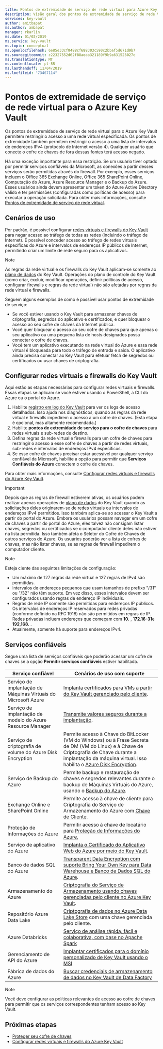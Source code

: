 ```yaml
---
title: Pontos de extremidade de serviço de rede virtual para Azure Key Vault - Azure Key Vault | Microsoft Docs
description: Visão geral dos pontos de extremidade de serviço de rede Virtual para Key Vault
services: key-vault
author: amitbapat
ms.author: ambapat
manager: rkarlin
ms.date: 01/02/2019
ms.service: key-vault
ms.topic: conceptual
ms.openlocfilehash: 6e85e33cf0488cf688303c590c2bbaf5d671d9b7
ms.sourcegitcommit: c22327552d62f88aeaa321189f9b9a631525027c
ms.translationtype: MT
ms.contentlocale: pt-BR
ms.lasthandoff: 11/04/2019
ms.locfileid: "73467114"
---
```

# <a name="virtual-network-service-endpoints-for-azure-key-vault"></a>Pontos de extremidade de serviço de rede virtual para o Azure Key Vault

Os pontos de extremidade de serviço de rede virtual para o Azure Key Vault permitem restringir o acesso a uma rede virtual especificada. Os pontos de extremidade também permitem restringir o acesso a uma lista de intervalos de endereços IPv4 (protocolo de Internet versão 4). Qualquer usuário que conecte o cofre de chaves de fora dessas fontes terá acesso negado.

Há uma exceção importante para essa restrição. Se um usuário tiver optado por permitir serviços confiáveis da Microsoft, as conexões a partir desses serviços serão permitidas através do firewall. Por exemplo, esses serviços incluem o Office 365 Exchange Online, Office 365 SharePoint Online, Computação do Azure, Azure Resource Manager e o Backup do Azure. Esses usuários ainda devem apresentar um token do Azure Active Directory válido e ter permissões (configuradas como políticas de acesso) para executar a operação solicitada. Para obter mais informações, consulte [Pontos de extremidade de serviço de rede virtual](../virtual-network/virtual-network-service-endpoints-overview.md).

## <a name="usage-scenarios"></a>Cenários de uso

Por padrão, é possível configurar [redes virtuais e firewalls do Key Vault](key-vault-network-security.md) para negar acesso ao tráfego de todas as redes (incluindo o tráfego de Internet). É possível conceder acesso ao tráfego de redes virtuais específicas do Azure e intervalos de endereços IP públicos de Internet, permitindo criar um limite de rede seguro para os aplicativos.

> [!NOTE]
> As regras da rede virtual e os firewalls do Key Vault aplicam-se somente ao [plano de dados](../key-vault/key-vault-secure-your-key-vault.md#data-plane-access-control) do Key Vault. Operações do plano de controle do Key Vault (como criar, excluir, modificar operações, definir políticas de acesso, configurar firewalls e regras da rede virtual) não são afetadas por regras da rede virtual e firewalls.

Seguem alguns exemplos de como é possível usar pontos de extremidade de serviço:

* Se você estiver usando o Key Vault para armazenar chaves de criptografia, segredos do aplicativo e certificados, e quer bloquear o acesso ao seu cofre de chaves da Internet pública.
* Você quer bloquear o acesso ao seu cofre de chaves para que apenas o seu aplicativo ou uma pequena lista de hosts designados possa conectar o cofre de chaves.
* Você tem um aplicativo executando na rede virtual do Azure e essa rede virtual é bloqueada para todo o tráfego de entrada e saída. O aplicativo ainda precisa conectar ao Key Vault para efetuar fetch de segredos ou certificados ou usar chaves de criptografia.

## <a name="configure-key-vault-firewalls-and-virtual-networks"></a>Configurar redes virtuais e firewalls do Key Vault

Aqui estão as etapas necessárias para configurar redes virtuais e firewalls. Essas etapas se aplicam se você estiver usando o PowerShell, a CLI do Azure ou o portal do Azure.

1. Habilite [registro em log do Key Vault](key-vault-logging.md) para ver os logs de acesso detalhados. Isso ajuda nos diagnósticos, quando as regras da rede virtual e firewalls impedirem o acesso a um cofre de chaves. (Esta etapa é opcional, mas altamente recomendada.)
2. Habilite **pontos de extremidade de serviço para o cofre de chaves** para redes virtuais e sub-redes de destino.
3. Defina regras da rede virtual e firewalls para um cofre de chaves para restringir o acesso a esse cofre de chaves a partir de redes virtuais, sub-redes e intervalos de endereços IPv4 específicos.
4. Se esse cofre de chaves precisar estar acessível por qualquer serviço confiável da Microsoft, habilite a opção para permitir que **Serviços Confiáveis do Azure** conectem o cofre de chaves.

Para obter mais informações, consulte [Configurar redes virtuais e firewalls do Azure Key Vault](key-vault-network-security.md).

> [!IMPORTANT]
> Depois que as regras de firewall estiverem ativas, os usuários podem realizar apenas operações de [plano de dados](../key-vault/key-vault-secure-your-key-vault.md#data-plane-access-control) do Key Vault quando as solicitações deles originarem-se de redes virtuais ou intervalos de endereços IPv4 permitidos. Isso também aplica-se ao acessar o Key Vault a partir do portal do Azure. Embora os usuários possam navegar em um cofre de chaves a partir do portal do Azure, eles talvez não consigam listar chaves, segredos ou certificados se o computador cliente deles não estiver na lista permitida. Isso também afeta o Seletor do Cofre de Chaves de outros serviços do Azure. Os usuários poderão ver a lista de cofres de chaves, mas não listar chaves, se as regras de firewall impedirem o computador cliente.


> [!NOTE]
> Esteja ciente das seguintes limitações de configuração:
> * Um máximo de 127 regras da rede virtual e 127 regras de IPv4 são permitidas. 
> * Intervalos de endereços pequenos que usam tamanhos de prefixo "/31" ou "/32" não têm suporte. Em vez disso, esses intervalos devem ser configurados usando regras de endereço IP individuais.
> * Regras de rede IP somente são permitidas para endereços IP públicos. Os intervalos de endereços IP reservados para redes privadas (conforme definido na RFC 1918) não são permitidos em regras de IP. Redes privadas incluem endereços que começam com **10.** , **172.16-31**e **192,168.** . 
> * Atualmente, somente há suporte para endereços IPv4.

## <a name="trusted-services"></a>Serviços confiáveis

Segue uma lista de serviços confiáveis que poderão acessar um cofre de chaves se a opção **Permitir serviços confiáveis** estiver habilitada.

|Serviço confiável|Cenários de uso com suporte|
| --- | --- |
|Serviço de implantação de Máquinas Virtuais do Microsoft Azure|[Implanta certificados para VMs a partir do Key Vault gerenciado pelo cliente](https://blogs.technet.microsoft.com/kv/2016/09/14/updated-deploy-certificates-to-vms-from-customer-managed-key-vault/).|
|Serviço de implantação de modelo do Azure Resource Manager|[Transmite valores seguros durante a implantação](../azure-resource-manager/resource-manager-keyvault-parameter.md).|
|Serviço de criptografia de volume do Azure Disk Encryption|Permite acesso à Chave do BitLocker (VM do Windows) ou à Frase Secreta de DM (VM do Linux) e à Chave de Criptografia de Chave durante a implantação da máquina virtual. Isso habilita o [Azure Disk Encryption](../security/fundamentals/encryption-overview.md).|
|Serviço de Backup do Azure|Permite backup e restauração de chaves e segredos relevantes durante o backup de Máquinas Virtuais do Azure, usando o [Backup do Azure](../backup/backup-introduction-to-azure-backup.md).|
|Exchange Online e SharePoint Online|Permite acesso à chave de cliente para Criptografia do Serviço de Armazenamento do Azure com [Chave de Cliente](https://support.office.com/article/Controlling-your-data-in-Office-365-using-Customer-Key-f2cd475a-e592-46cf-80a3-1bfb0fa17697).|
|Proteção de Informações do Azure|Permitir acesso à chave de locatário para [Proteção de Informações do Azure.](https://docs.microsoft.com/azure/information-protection/what-is-information-protection)|
|Serviço de aplicativo do Azure|[Implanta o Certificado do Aplicativo Web do Azure por meio do Key Vault](https://azure.github.io/AppService/2016/05/24/Deploying-Azure-Web-App-Certificate-through-Key-Vault.html).|
|Banco de dados SQL do Azure|[Transparent Data Encryption com suporte Bring Your Own Key para Data Warehouse e Banco de Dados SQL do Azure](../sql-database/transparent-data-encryption-byok-azure-sql.md?view=sql-server-2017&viewFallbackFrom=azuresqldb-current).|
|Armazenamento do Azure|[Criptografia do Serviço de Armazenamento usando chaves gerenciadas pelo cliente no Azure Key Vault](../storage/common/storage-service-encryption-customer-managed-keys.md).|
|Repositório Azure Data Lake|[Criptografia de dados no Azure Data Lake Store](../data-lake-store/data-lake-store-encryption.md) com uma chave gerenciada pelo cliente.|
|Azure Databricks|[Serviço de análise rápida, fácil e colaborativa, com base no Apache Spark](../azure-databricks/what-is-azure-databricks.md)|
|Gerenciamento de API do Azure|[Implantar certificados para o domínio personalizado de Key Vault usando o MSI](../api-management/api-management-howto-use-managed-service-identity.md#use-the-managed-service-identity-to-access-other-resources)|
|Fábrica de dados do Azure|[Buscar credenciais de armazenamento de dados no Key Vault de Data Factory](https://go.microsoft.com/fwlink/?linkid=2109491)|



> [!NOTE]
> Você deve configurar as políticas relevantes de acesso ao cofre de chaves para permitir que os serviços correspondentes tenham acesso ao Key Vault.

## <a name="next-steps"></a>Próximas etapas

* [Proteger seu cofre de chaves](key-vault-secure-your-key-vault.md)
* [Configurar redes virtuais e firewalls do Azure Key Vault](key-vault-network-security.md)
